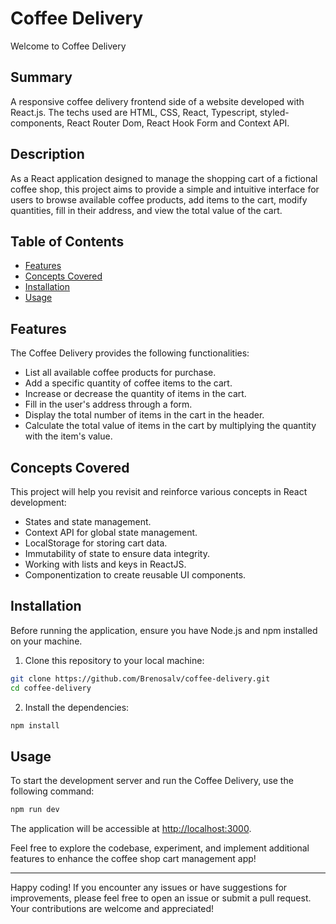 # Coffee Delivery

Welcome to Coffee Delivery

## Summary

A responsive coffee delivery frontend side of a website developed with React.js. The techs used are HTML, CSS, React, Typescript, styled-components, React Router Dom, React Hook Form and Context API.

## Description

As a React application designed to manage the shopping cart of a fictional coffee shop, this project aims to provide a simple and intuitive interface for users to browse available coffee products, add items to the cart, modify quantities, fill in their address, and view the total value of the cart.

## Table of Contents

- [Features](#features)
- [Concepts Covered](#concepts-covered)
- [Installation](#installation)
- [Usage](#usage)

## Features

The Coffee Delivery provides the following functionalities:

- List all available coffee products for purchase.
- Add a specific quantity of coffee items to the cart.
- Increase or decrease the quantity of items in the cart.
- Fill in the user's address through a form.
- Display the total number of items in the cart in the header.
- Calculate the total value of items in the cart by multiplying the quantity with the item's value.

## Concepts Covered

This project will help you revisit and reinforce various concepts in React development:

- States and state management.
- Context API for global state management.
- LocalStorage for storing cart data.
- Immutability of state to ensure data integrity.
- Working with lists and keys in ReactJS.
- Componentization to create reusable UI components.

## Installation

Before running the application, ensure you have Node.js and npm installed on your machine.

1. Clone this repository to your local machine:

```bash
git clone https://github.com/Brenosalv/coffee-delivery.git
cd coffee-delivery
```

2. Install the dependencies:

```bash
npm install
```

## Usage

To start the development server and run the Coffee Delivery, use the following command:

```bash
npm run dev
```

The application will be accessible at [http://localhost:3000](http://localhost:3000).

Feel free to explore the codebase, experiment, and implement additional features to enhance the coffee shop cart management app!

---

Happy coding! If you encounter any issues or have suggestions for improvements, please feel free to open an issue or submit a pull request. Your contributions are welcome and appreciated!
